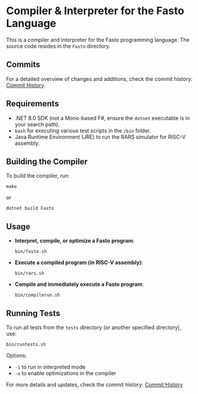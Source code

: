 # Compiler & Interpreter for the Fasto Language

This is a compiler and interpreter for the Fasto programming language. The source code resides in the `Fasto` directory.

## Commits
For a detailed overview of changes and additions, check the commit history: [Commit History](https://github.com/simonsejse/FastoLangCompiler/commits/master/).

## Requirements
- .NET 8.0 SDK (*not* a Mono-based F#, ensure the `dotnet` executable is in your search path).
- `bash` for executing various test scripts in the `/bin` folder.
- Java Runtime Environment (JRE) to run the RARS simulator for RISC-V assembly.

## Building the Compiler
To build the compiler, run:
```
make
```
or 
```
dotnet build Fasto
```

## Usage
- **Interpret, compile, or optimize a Fasto program**: 
  ```
  bin/fasto.sh
  ```
- **Execute a compiled program (in RISC-V assembly)**: 
  ```
  bin/rars.sh
  ```
- **Compile and immediately execute a Fasto program**: 
  ```
  bin/compilerun.sh
  ```

## Running Tests
To run all tests from the `tests` directory (or another specified directory), use:
```
bin/runtests.sh
```
Options:
- `-i` to run in interpreted mode
- `-o` to enable optimizations in the compiler

For more details and updates, check the commit history: [Commit History](https://github.com/simonsejse/FastoLangCompiler/commits/master/)
